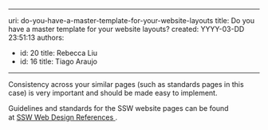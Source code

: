 

---
uri: do-you-have-a-master-template-for-your-website-layouts
title: Do you have a master template for your website layouts?
created: YYYY-03-DD 23:51:13
authors:
  - id: 20
    title: Rebecca Liu
  - id: 16
    title: Tiago Araujo
---




<span class='intro'> Consistency across your similar pages (such as standards pages in this case) is very important and should be made easy to implement. 
 </span>


  <p>Guidelines and standards&#160;for the SSW website pages can be found at&#160;<span style="line-height&#58;20px;"><a href="https&#58;//www.ssw.com.au/ssw/company/Web-Reference.aspx">SSW&#160;Web Design References </a> .</span></p>



